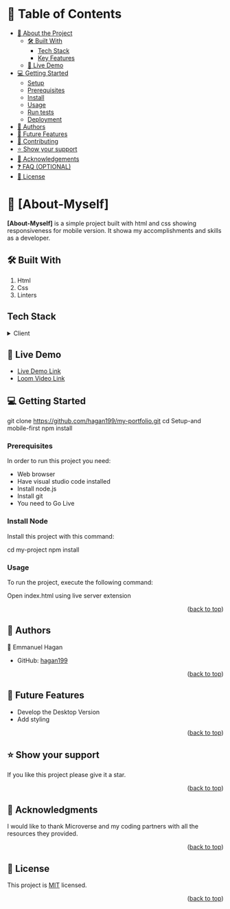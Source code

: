 
<!-- TABLE OF CONTENTS -->

# 📗 Table of Contents

- [📖 About the Project](#about-project)
  - [🛠 Built With](#built-with)
    - [Tech Stack](#tech-stack)
    - [Key Features](#key-features)
  - [🚀 Live Demo](#live-demo)
- [💻 Getting Started](#getting-started)
  - [Setup](#setup)
  - [Prerequisites](#prerequisites)
  - [Install](#install)
  - [Usage](#usage)
  - [Run tests](#run-tests)
  - [Deployment](#triangular_flag_on_post-deployment)
- [👥 Authors](#authors)
- [🔭 Future Features](#future-features)
- [🤝 Contributing](#contributing)
- [⭐️ Show your support](#support)
- [🙏 Acknowledgements](#acknowledgements)
- [❓ FAQ (OPTIONAL)](#faq)
- [📝 License](#license)


# 📖 [About-Myself] <a name=About-Myself></a>


**[About-Myself]** is a simple project built with html and css showing responsiveness for mobile version. It showa my accomplishments and skills as a developer.

## 🛠 Built With
1. Html
2. Css
3. Linters

## Tech Stack <a name="tech stack"></a>

<details>
  <summary>Client</summary>
  <ul>
    <li><a href="https://html.org/">Html</a></li>
    <li><a href="https://css.org/">Css</a></li>
  </ul>
</details>

<!-- LIVE DEMO -->

## 🚀 Live Demo <a name="live-demo"></a>

- [Live Demo Link](https://jawad-nazari.github.io/)
- [Loom Video Link](https://www.loom.com/share/caf2e978fdc04b2489426eee6d85061d)

<!-- GETTING STARTED -->

## 💻 Getting Started <a name="getting-started"></a>

git clone https://github.com/hagan199/my-portfolio.git
cd Setup-and mobile-first
npm install


### Prerequisites

In order to run this project you need:
- Web browser
- Have visual studio code installed
- Install node.js
- Install git
- You need to Go Live

### Install Node

Install this project with this command:

  cd my-project
  npm install

### Usage

To run the project, execute the following command:

Open index.html using live server extension

<p align="right">(<a href="#readme-top">back to top</a>)</p>


## 👥 Authors <a name="authors"></a>


👤 Emmanuel Hagan

- GitHub: [hagan199](https://github.com/hagan199)



<p align="right">(<a href="#readme-top">back to top</a>)</p>

## 🔭 Future Features <a name="future-features"></a>

- Develop the Desktop Version
- Add styling

<p align="right">(<a href="#readme-top">back to top</a>)</p>

## ⭐️ Show your support <a name="support"></a>

If you like this project please give it a star.

<p align="right">(<a href="#readme-top">back to top</a>)</p>

## 🙏 Acknowledgments <a name="acknowledgements"></a>

I would like to thank Microverse and my coding partners with all the resources they provided.

<p align="right">(<a href="#readme-top">back to top</a>)</p>

<!-- LICENSE -->

## 📝 License <a name="license"></a>
This project is [MIT](./MIT.md) licensed.

<p align="right">(<a href="#readme-top">back to top</a>)</p>
